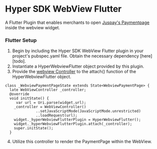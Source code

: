 # Hyper SDK WebView Flutter
A Flutter Plugin that enables merchants to open [Juspay's Paymentpage](https://juspay.in/) inside the webview widget.
### Flutter Setup

1. Begin by including the Hyper SDK WebView Flutter plugin in your project's pubspec.yaml file. Obtain the necessary dependency [here] [todo].
2. Instantiate a HyperWebviewFlutter object provided by this plugin.
3. Provide the [webview Controller](https://pub.dev/documentation/webview_flutter/latest/webview_flutter/WebViewController-class.html) to the attach() function of the HyperWebviewFlutter object.
```
class _WebviewPaymentPageState extends State<WebviewPaymentPage> {
  late WebViewController _controller;
  @override
  void initState() {
     var url = Uri.parse(widget.url);
    _controller = WebViewController()
              ..setJavaScriptMode(JavaScriptMode.unrestricted)
              ..loadRequest(url);
    widget._hyperWebviewFlutterPlugin = HyperWebviewFlutter();
    widget._hyperWebviewFlutterPlugin.attach(_controller);
    super.initState();
  }
 ```
4. Utilize this controller to render the PaymentPage within the WebView.
